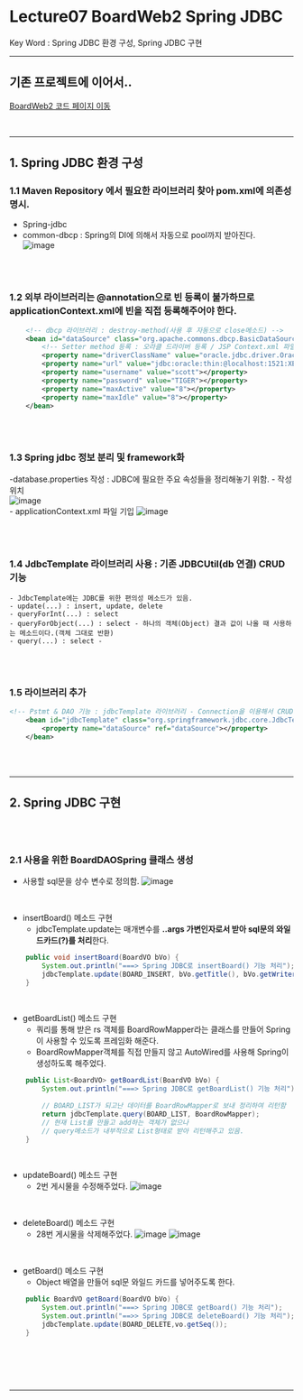 # Lecture07 BoardWeb2 Spring JDBC
Key Word : Spring JDBC 환경 구성, Spring JDBC 구현     

<hr/>

 ## 기존 프로젝트에 이어서..
 
 [BoardWeb2 코드 페이지 이동](https://github.com/Moveuk/2021_Spring/tree/main/0824_Lecture05/BoardWeb2)
 
 
 <br><hr/>
 
## 1. Spring JDBC 환경 구성

### 1.1 Maven Repository 에서 필요한 라이브러리 찾아 pom.xml에 의존성 명시.
  - Spring-jdbc    
  - common-dbcp : Spring의 DI에 의해서 자동으로 pool까지 받아진다.    
![image](https://user-images.githubusercontent.com/84966961/130881860-0de051a1-1afe-48c7-a5ce-d183b3e6db81.png)    
 

<br><br>

### 1.2 외부 라이브러리는 @annotation으로 **빈 등록이 불가**하므로 applicationContext.xml에 빈을 직접 등록해주어야 한다.

```xml
	<!-- dbcp 라이브러리 : destroy-method(사용 후 자동으로 close메소드) -->
	<bean id="dataSource" class="org.apache.commons.dbcp.BasicDataSource" destroy-method="close">
		<!-- Setter method 등록 : 오라클 드라이버 등록 / JSP Context.xml 파일에 저장한 드라이버 세팅과 똑같다.-->
		<property name="driverClassName" value="oracle.jdbc.driver.OracleDriver"></property>
		<property name="url" value="jdbc:oracle:thin:@localhost:1521:XE"></property>
		<property name="username" value="scott"></property>
		<property name="password" value="TIGER"></property>
		<property name="maxActive" value="8"></property>
		<property name="maxIdle" value="8"></property>
	</bean>
```
 

<br><br>

### 1.3 Spring jdbc 정보 분리 및 framework화
  -database.properties 작성 : JDBC에 필요한 주요 속성들을 정리해놓기 위함.
    - 작성 위치    
![image](https://user-images.githubusercontent.com/84966961/130883878-839fa219-8d2a-4981-875f-61d8ea036979.png)     
    - applicationContext.xml 파일 기입
![image](https://user-images.githubusercontent.com/84966961/130884617-134917d6-e036-4e5b-ae3c-6a032a198456.png)


<br><br>

### 1.4 JdbcTemplate 라이브러리 사용 : 기존 JDBCUtil(db 연결) CRUD 기능
    - JdbcTemplate에는 JDBC를 위한 편의성 메소드가 있음.
    - update(...) : insert, update, delete
    - queryForInt(...) : select
    - queryForObject(...) : select - 하나의 객체(Object) 결과 값이 나올 때 사용하는 메소드이다.(객체 그대로 반환)
    - query(...) : select - 


<br><br>

### 1.5 라이브러리 추가

```xml
<!-- Pstmt & DAO 기능 : jdbcTemplate 라이브러리 - Connection을 이용해서 CRUD 실행 -->
	<bean id="jdbcTemplate" class="org.springframework.jdbc.core.JdbcTemplate">
		<property name="dataSource" ref="dataSource"></property>
	</bean>
```

 <br><br>
<hr>
 
 
## 2. Spring JDBC 구현

<br><br>

### 2.1 사용을 위한 BoardDAOSpring 클래스 생성
  - 사용할 sql문을 상수 변수로 정의함.
![image](https://user-images.githubusercontent.com/84966961/130890206-1b815a10-f044-48ad-a0a4-3797219d99e0.png)   

<br>

  - insertBoard() 메소드 구현
    - jdbcTemplate.update는 매개변수를 **..args 가변인자로서 받아 sql문의 와일드카드(?)를 처리**한다.
```java
	public void insertBoard(BoardVO bVo) {
		System.out.println("===> Spring JDBC로 insertBoard() 기능 처리");
		jdbcTemplate.update(BOARD_INSERT, bVo.getTitle(), bVo.getWriter(), bVo.getContent());
	}
```

<br>

  - getBoardList() 메소드 구현
      - 쿼리를 통해 받은 rs 객체를 BoardRowMapper라는 클래스를 만들어 Spring이 사용할 수 있도록 프레임화 해준다.
      - BoardRowMapper객체를 직접 만들지 않고 AutoWired를 사용해 Spring이 생성하도록 해주었다.
```java
	public List<BoardVO> getBoardList(BoardVO bVo) {
		System.out.println("===> Spring JDBC로 getBoardList() 기능 처리");
	
		// BOARD_LIST가 되고난 데이터를 BoardRowMapper로 보내 정리하여 리턴함
		return jdbcTemplate.query(BOARD_LIST, BoardRowMapper);
		// 현재 List를 만들고 add하는 객체가 없으나 
		// query메소드가 내부적으로 List형태로 받아 리턴해주고 있음.
	}
```


<br>

  - updateBoard() 메소드 구현
    - 2번 게시물을 수정해주었다.
![image](https://user-images.githubusercontent.com/84966961/130896124-7bc9d662-2d66-4aec-a4f4-04dc083d769f.png)


<br>

  - deleteBoard() 메소드 구현
    - 28번 게시물을 삭제해주었다.
![image](https://user-images.githubusercontent.com/84966961/130896272-501fd3e9-f7fd-41c3-b59b-15091e244d3f.png)
![image](https://user-images.githubusercontent.com/84966961/130896300-c373e06d-04d2-4e02-851e-fd128a4065f5.png)



<br>

  - getBoard() 메소드 구현
    - Object 배열을 만들어 sql문 와일드 카드를 넣어주도록 한다.
```java
	public BoardVO getBoard(BoardVO bVo) {
		System.out.println("===> Spring JDBC로 getBoard() 기능 처리");
		System.out.println("==>> Spring JDBC로 deleteBoard() 기능 처리");
		jdbcTemplate.update(BOARD_DELETE,vo.getSeq());
	}
```

   
<br>
 

<br><br> <hr>

